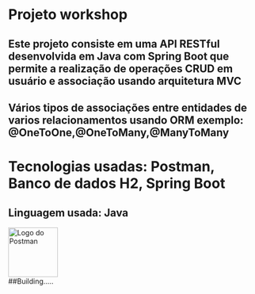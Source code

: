 # Projeto workshop 
## Este projeto consiste em uma API RESTful desenvolvida em Java com Spring Boot que permite a realização de operações CRUD em usuário e associação usando arquitetura MVC
## Vários tipos de associações entre entidades de varios relacionamentos usando ORM exemplo: @OneToOne,@OneToMany,@ManyToMany
# Tecnologias usadas: Postman, Banco de dados H2, Spring Boot
## Linguagem usada: Java

<div style="display: flex; gap: 1000px;">
    <img src="https://cdn.jsdelivr.net/gh/devicons/devicon/icons/postman/postman-original.svg" alt="Logo do Postman" width="100" height="100">
    <img src="https://cdn.jsdelivr.net/gh/devicons/devicon/icons/maven/maven-original.svg" alt="Logo do Maven" width="100" height="100">
    <img src="https://cdn.jsdelivr.net/gh/devicons/devicon/icons/java/java-original.svg" alt="Logo do Java" width="100" height="100">
    <img src="https://www.h2database.com/html/images/h2-logo-2.png" alt="Logo do H2 Database" width="100" height="100">

</div>
##Building.....






